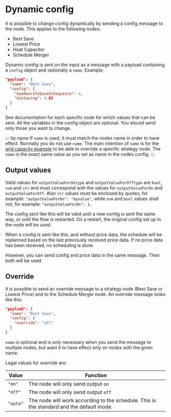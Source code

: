 # Dynamic config

It is possible to change config dynamically by sending a config message to the node.
This applies to the following nodes:

- Best Save
- Lowest Price
- Heat Capacitor
- Schedule Merger

Dynamic config is sent on the input as a message with a payload containing a `config` object and optionally a `name`.
Example:

```json
"payload": {
  "name": "Best Save",
  "config": {
    "maxHoursToSaveInSequence": 4,
    "minSaving": 0.02
  }
}
```

See documentation for each specific node for which values that can be sent.
All the variables in the config object are optional. You should send only those you want to change.

::: tip name
If `name` is used, it must match the nodes name in order to have effect. Normally you do not use `name`.
The main intention of `name` is for the [grid capacity example](../examples/example-grid-tariff-capacity-part.md)
to be able to override a specific strategy node.
The `name` is the exact same value as you set as name in the nodes config.
:::

## Output values

Valid values for `outputValueForOntype` and `outputValueForOfftype` are `bool`, `num` and `str` and must correspond
with the values for `outputValueForOn` and `outputValueForOff`. Also `str` values must be enclosed by quotes, for example:
`"outputValueForOn": "myvalue"`, while `num` and `bool` values shall not, for example: `"outputValueForOn": 1`.

The config sent like this will be valid until a new config is sent the same way, or until the flow is restarted. On a restart, the original config set up in the node will be used.

When a config is sent like this, and without price data, the schedule will be replanned based on the last previously received price data. If no price data has been received, no scheduling is done.

However, you can send config and price data in the same message. Then both will be used.

## Override

It is possible to send an override message to a strategy node (Best Save or Lowest Price) and to the Schedule Merger node.
An override message looks like this:

```json
"payload": {
  "name": "Best Save",
  "config": {
    "override": "off"
  }
}
```

`name` is optional and is only necessary when you send the message to multiple nodes, but want it to have effect only on
nodes with the given name.

Legal values for override are:

| Value    | Function                                                                                 |
| -------- | ---------------------------------------------------------------------------------------- |
| `"on"`   | The node will only send output `on`                                                      |
| `"off"`  | The node will only send output `off`                                                     |
| `"auto"` | The node will work according to the schedule. This is the standard and the default mode. |
